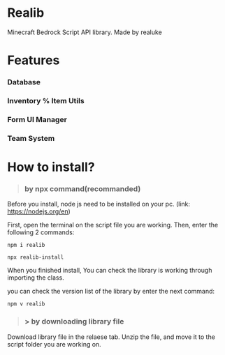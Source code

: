 # Realib
Minecraft Bedrock Script API library.
Made by realuke


# Features
 ### Database
 ### Inventory % Item Utils
 ### Form UI Manager
 ### Team System

# How to install?

 > ### by npx command(recommanded)
  Before you install, node js need to be installed on your pc. (link: https://nodejs.org/en)

  First, open the terminal on the script file you are working.
  Then, enter the following 2 commands:

  `npm i realib`
  
  `npx realib-install`
  
  When you finished install, You can check the library is working through importing the class.

  you can check the version list of the library by enter the next command:

  `npm v realib`

 > ### > by downloading library file
  Download library file in the relaese tab.
  Unzip the file, and move it to the script folder you are working on.
